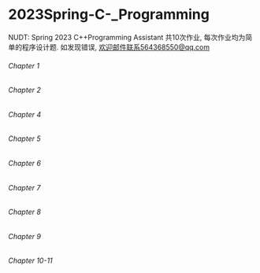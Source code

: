 # 2023Spring-C-_Programming
NUDT: Spring 2023 C++Programming Assistant 
共10次作业, 每次作业均为简单的程序设计题. 
如发现错误, 欢迎邮件联系564368550@qq.com 

###### Chapter 1
###### Chapter 2
###### Chapter 4
###### Chapter 5
###### Chapter 6
###### Chapter 7
###### Chapter 8
###### Chapter 9
###### Chapter 10-11
